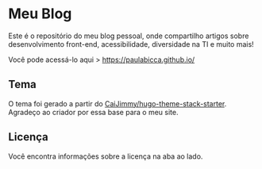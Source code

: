 # Meu Blog

Este é o repositório do meu blog pessoal, onde compartilho artigos sobre desenvolvimento front-end, acessibilidade, diversidade na TI e muito mais!

Você pode acessá-lo aqui > https://paulabicca.github.io/
## Tema

O tema foi gerado a partir do [CaiJimmy/hugo-theme-stack-starter](https://github.com/CaiJimmy/hugo-theme-stack-starter). Agradeço ao criador por essa base para o meu site.

## Licença

Você encontra informações sobre a licença na aba ao lado. 
